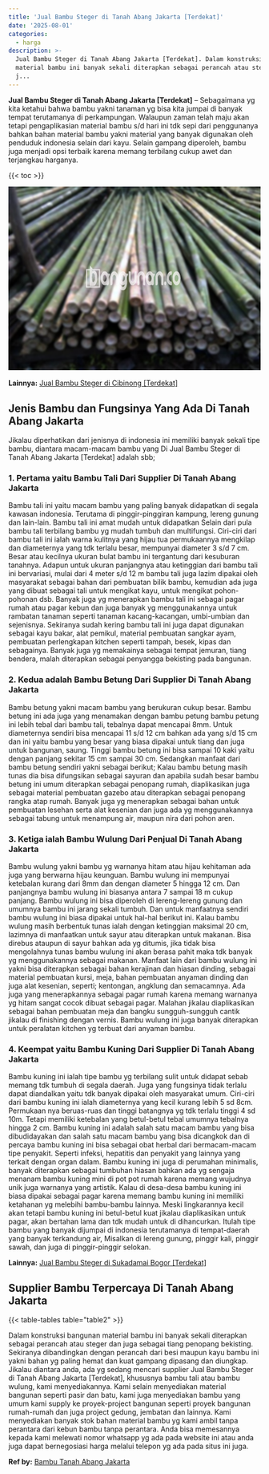 ```yaml
---
title: 'Jual Bambu Steger di Tanah Abang Jakarta [Terdekat]'
date: '2025-08-01'
categories:
  - harga
description: >-
  Jual Bambu Steger di Tanah Abang Jakarta [Terdekat]. Dalam konstruksi bangunan
  material bambu ini banyak sekali diterapkan sebagai perancah atau steger dan
  j...
---
```


**Jual Bambu Steger di Tanah Abang Jakarta \[Terdekat\]** – Sebagaimana yg kita ketahui bahwa bambu yakni tanaman yg bisa kita jumpai di banyak tempat terutamanya di perkampungan. Walaupun zaman telah maju akan tetapi pengaplikasian material bambu s/d hari ini tdk sepi dari penggunanya bahkan bahan material bambu yakni material yang banyak digunakan oleh penduduk indonesia selain dari kayu. Selain gampang diperoleh, bambu juga menjadi opsi terbaik karena memang terbilang cukup awet dan terjangkau harganya.

{{< toc >}}

![Jual Bambu Steger di Tanah Abang Jakarta [Terdekat]](/images/jual-bambu-tali-24.png)

**Lainnya:** [Jual Bambu Steger di Cibinong \[Terdekat\]](https://bambu.bangunan.co/jual-bambu-steger-di-cibinong-terdekat/)

## Jenis Bambu dan Fungsinya Yang Ada Di Tanah Abang Jakarta

Jikalau diperhatikan dari jenisnya di indonesia ini memiliki banyak sekali tipe bambu, diantara macam-macam bambu yang Di Jual Bambu Steger di Tanah Abang Jakarta \[Terdekat\] adalah sbb;

### 1\. Pertama yaitu Bambu Tali Dari Supplier Di Tanah Abang Jakarta

Bambu tali ini yaitu macam bambu yang paling banyak didapatkan di segala kawasan indonesia. Terutama di pinggir-pinggiran kampung, lereng gunung dan lain-lain. Bambu tali ini amat mudah untuk didapatkan Selain dari pula bambu tali terbilang bambu yg mudah tumbuh dan multifungsi. Ciri-ciri dari bambu tali ini ialah warna kulitnya yang hijau tua permukaannya mengkilap dan diameternya yang tdk terlalu besar, mempunyai diameter 3 s/d 7 cm. Besar atau kecilnya ukuran bulat bambu ini tergantung dari kesuburan tanahnya. Adapun untuk ukuran panjangnya atau ketinggian dari bambu tali ini bervariasi, mulai dari 4 meter s/d 12 m bambu tali juga lazim dipakai oleh masyarakat sebagai bahan dari pembuatan bilik bambu, kemudian ada juga yang dibuat sebagai tali untuk mengikat kayu, untuk mengikat pohon-pohonan dsb. Banyak juga yg menerapkan bambu tali ini sebagai pagar rumah atau pagar kebun dan juga banyak yg menggunakannya untuk rambatan tanaman seperti tanaman kacang-kacangan, umbi-umbian dan sejenisnya. Sekiranya sudah kering bambu tali ini juga dapat digunakan sebagai kayu bakar, alat pemikul, material pembuatan sangkar ayam, pembuatan perlengkapan kitchen seperti tampah, besek, kipas dan sebagainya. Banyak juga yg memakainya sebagai tempat jemuran, tiang bendera, malah diterapkan sebagai penyangga bekisting pada bangunan.

### 2\. Kedua adalah Bambu Betung Dari Supplier Di Tanah Abang Jakarta

Bambu betung yakni macam bambu yang berukuran cukup besar. Bambu betung ini ada juga yang menamakan dengan bambu petung bambu petung ini lebih tebal dari bambu tali, tebalnya dapat mencapai 8mm. Untuk diameternya sendiri bisa mencapai 11 s/d 12 cm bahkan ada yang s/d 15 cm dan ini yaitu bambu yang besar yang biasa dipakai untuk tiang dan juga untuk bangunan, saung. Tinggi bambu betung ini bisa sampai 10 kaki yaitu dengan panjang sekitar 15 cm sampai 30 cm. Sedangkan manfaat dari bambu betung sendiri yakni sebagai berikut; Kalau bambu betung masih tunas dia bisa difungsikan sebagai sayuran dan apabila sudah besar bambu betung ini umum diterapkan sebagai penopang rumah, diaplikasikan juga sebagai material pembuatan gazebo atau diterapkan sebagai penopang rangka atap rumah. Banyak juga yg menerapkan sebagai bahan untuk pembuatan lesehan serta alat kesenian dan juga ada yg menggunakannya sebagai tabung untuk menampung air, maupun nira dari pohon aren.

### 3\. Ketiga ialah Bambu Wulung Dari Penjual Di Tanah Abang Jakarta

Bambu wulung yakni bambu yg warnanya hitam atau hijau kehitaman ada juga yang berwarna hijau keunguan. Bambu wulung ini mempunyai ketebalan kurang dari 8mm dan dengan diameter 5 hingga 12 cm. Dan panjangnya bambu wulung ini biasanya antara 7 sampai 18 m cukup panjang. Bambu wulung ini bisa diperoleh di lereng-lereng gunung dan umumnya bambu ini jarang sekali tumbuh. Dan untuk manfaatnya sendiri bambu wulung ini biasa dipakai untuk hal-hal berikut ini. Kalau bambu wulung masih berbentuk tunas ialah dengan ketinggian maksimal 20 cm, lazimnya di manfaatkan untuk sayur atau diterapkan untuk makanan. Bisa direbus ataupun di sayur bahkan ada yg ditumis, jika tidak bisa mengolahnya tunas bambu wulung ini akan berasa pahit maka tdk banyak yg menggunakannya sebagai makanan. Manfaat lain dari bambu wulung ini yakni bisa diterapkan sebagai bahan kerajinan dan hiasan dinding, sebagai material pembuatan kursi, meja, bahan pembuatan anyaman dinding dan juga alat kesenian, seperti; kentongan, angklung dan semacamnya. Ada juga yang menerapkannya sebagai pagar rumah karena memang warnanya yg hitam sangat cocok dibuat sebagai pagar. Malahan jikalau diaplikasikan sebagai bahan pembuatan meja dan bangku sungguh-sungguh cantik jikalau di finishing dengan vernis. Bambu wulung ini juga banyak diterapkan untuk peralatan kitchen yg terbuat dari anyaman bambu.

### 4\. Keempat yaitu Bambu Kuning Dari Supplier Di Tanah Abang Jakarta

Bambu kuning ini ialah tipe bambu yg terbilang sulit untuk didapat sebab memang tdk tumbuh di segala daerah. Juga yang fungsinya tidak terlalu dapat diandalkan yaitu tdk banyak dipakai oleh masyarakat umum. Ciri-ciri dari bambu kuning ini ialah diameternya yang kecil kurang lebih 5 sd 8cm. Permukaan nya beruas-ruas dan tinggi batangnya yg tdk terlalu tinggi 4 sd 10m. Tetapi memiliki ketebalan yang betul-betul tebal umumnya tebalnya hingga 2 cm. Bambu kuning ini adalah salah satu macam bambu yang bisa dibudidayakan dan salah satu macam bambu yang bisa dicangkok dan di percaya bambu kuning ini bisa sebagai obat herbal dari bermacam-macam tipe penyakit. Seperti infeksi, hepatitis dan penyakit yang lainnya yang terkait dengan organ dalam. Bambu kuning ini juga di perumahan minimalis, banyak diterapkan sebagai tumbuhan hiasan bahkan ada yg sengaja menanam bambu kuning mini di pot pot rumah karena memang wujudnya unik juga warnanya yang artistik. Kalau di desa-desa bambu kuning ini biasa dipakai sebagai pagar karena memang bambu kuning ini memiliki ketahanan yg melebihi bambu-bambu lainnya. Meski lingkarannya kecil akan tetapi bambu kuning ini betul-betul kuat jikalau diaplikasikan untuk pagar, akan bertahan lama dan tdk mudah untuk di dihancurkan. Itulah tipe bambu yang banyak dijumpai di indonesia terutamanya di tempat-daerah yang banyak terkandung air, Misalkan di lereng gunung, pinggir kali, pinggir sawah, dan juga di pinggir-pinggir selokan.

**Lainnya:** [Jual Bambu Steger di Sukadamai Bogor \[Terdekat\]](https://bambu.bangunan.co/jual-bambu-steger-di-sukadamai-bogor-terdekat/)

## Supplier Bambu Terpercaya Di Tanah Abang Jakarta

{{< table-tables table="table2" >}}

Dalam konstruksi bangunan material bambu ini banyak sekali diterapkan sebagai perancah atau steger dan juga sebagai tiang penopang bekisting. Sekiranya dibandingkan dengan perancah dari besi maupun kayu bambu ini yakni bahan yg paling hemat dan kuat gampang dipasang dan diungkap. Jikalau diantara anda, ada yg sedang mencari supplier Jual Bambu Steger di Tanah Abang Jakarta \[Terdekat\], khususnya bambu tali atau bambu wulung, kami menyediakannya. Kami selain menyediakan material bangunan seperti pasir dan batu, kami juga menyediakan bambu yang umum kami supply ke proyek-project bangunan seperti proyek bangunan rumah-rumah dan juga project gedung, jembatan dan lainnya. Kami menyediakan banyak stok bahan material bambu yg kami ambil tanpa perantara dari kebun bambu tanpa perantara. Anda bisa memesannya kepada kami melewati nomor whatsapp yg ada pada website ini atau anda juga dapat bernegosiasi harga melalui telepon yg ada pada situs ini juga.

**Ref by:** [Bambu Tanah Abang Jakarta](https://id.wikipedia.org/wiki/Bambu)
